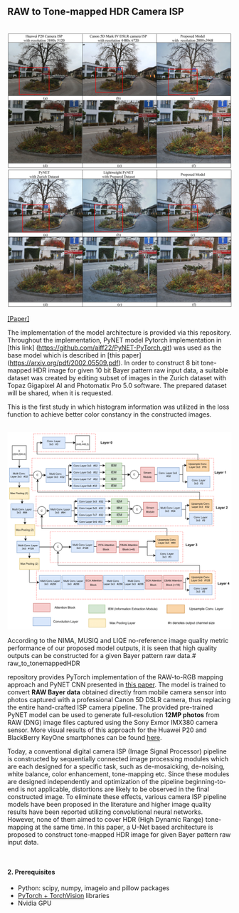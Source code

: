 ## RAW to Tone-mapped HDR Camera ISP

<br/>

<img src="Visual comparison with built in ISPs.jpg"/>

<br/>

<img src="Visual comparison with reference models.jpg"/>

[[Paper]](https:)

The implementation of the model architecture is provided via this repository. Throughout the implementation, PyNET model Pytorch implementation in [this link] (https://github.com/aiff22/PyNET-PyTorch.git) was used as the base model which is described in [this paper] (https://arxiv.org/pdf/2002.05509.pdf). In order to construct 8 bit tone-mapped HDR image for given 10 bit Bayer pattern raw input data, a suitable dataset was created by editing subset of images in the Zurich dataset with Topaz Gigapixel AI and Photomatix Pro 5.0 software. The prepared dataset will be shared, when it is requested. 

This is the first study in which histogram information was utilized in the loss function to achieve better color constancy in the constructed images. 

<br/>

<img src="Model Architecture.png"/>

According to the NIMA, MUSIQ and LIQE no-reference image quality metric performance of our proposed model outputs, it is seen that high quality outputs can be constructed for a given Bayer pattern raw data.# raw_to_tonemappedHDR

repository provides PyTorch implementation of the RAW-to-RGB mapping approach and PyNET CNN presented in [this paper](https://arxiv.org/). The model is trained to convert **RAW Bayer data** obtained directly from mobile camera sensor into photos captured with a professional Canon 5D DSLR camera, thus replacing the entire hand-crafted ISP camera pipeline. The provided pre-trained PyNET model can be used to generate full-resolution **12MP photos** from RAW (DNG) image files captured using the Sony Exmor IMX380 camera sensor. More visual results of this approach for the Huawei P20 and BlackBerry KeyOne smartphones can be found [here](http://people.ee.ethz.ch/~ihnatova/pynet.html#demo).

Today, a conventional digital camera ISP (Image Signal Processor) pipeline is constructed by sequentially connected image processing modules which are each designed for a specific task, such as de-mosaicking, de-noising, white balance, color enhancement, tone-mapping etc. Since these modules are designed independently and optimization of the pipeline beginning-to-end is not applicable, distortions are likely to be observed in the final constructed image. To eliminate these effects, various camera ISP pipeline models have been proposed in the literature and higher image quality results have been reported utilizing convolutional neural networks. However, none of them aimed to cover HDR (High Dynamic Range) tone-mapping at the same time. In this paper, a U-Net based architecture is proposed to construct tone-mapped HDR image for given Bayer pattern raw input data. 

<br/>

#### 2. Prerequisites

- Python: scipy, numpy, imageio and pillow packages
- [PyTorch + TorchVision](https://pytorch.org/) libraries
- Nvidia GPU
